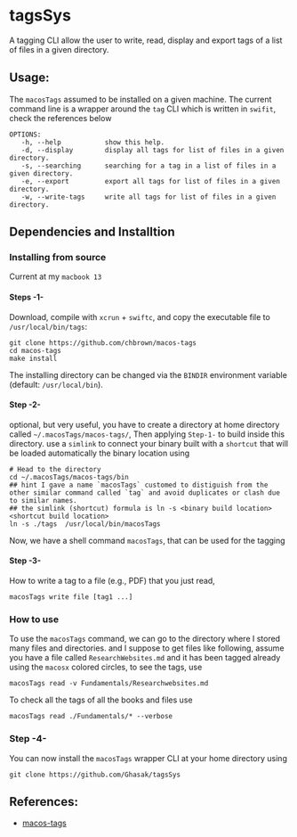 # tagsSys
A tagging CLI allow the user to write, read, display and export tags of a list of files in a given directory.

## Usage:
The `macosTags` assumed to be installed on a given machine. The current command
line is a wrapper around the `tag` CLI which is written in `swifit`, check the references below


```shell
OPTIONS:
   -h, --help           show this help.
   -d, --display        display all tags for list of files in a given directory.
   -s, --searching      searching for a tag in a list of files in a given directory.
   -e, --export         export all tags for list of files in a given directory.
   -w, --write-tags     write all tags for list of files in a given directory.

```





## Dependencies and Installtion
### Installing from source
Current at my `macbook 13`

#### Steps -1-
Download, compile with `xcrun` + `swiftc`, and copy the executable file to `/usr/local/bin/tags`:
```shell
git clone https://github.com/chbrown/macos-tags
cd macos-tags
make install
```
The installing directory can be changed via the `BINDIR` environment variable (default: `/usr/local/bin`).
#### Step -2-
optional, but very useful,
you have to create a directory at home directory called `~/.macosTags/macos-tags/`, Then applying `Step-1-` to build inside this directory.
use a `simlink` to connect your binary built with a `shortcut` that will be loaded automatically the binary location using

```shell
# Head to the directory
cd ~/.macosTags/macos-tags/bin
## hint I gave a name `macosTags` customed to distiguish from the other similar command called `tag` and avoid duplicates or clash due to similar names.
## the simlink (shortcut) formula is ln -s <binary build location> <shortcut build location>
ln -s ./tags  /usr/local/bin/macosTags
```

Now, we have a shell command `macosTags`, that can be used for the tagging

#### Step -3-
How to write a tag to a file (e.g., PDF) that you just read,

```shell
macosTags write file [tag1 ...]

```
### How to use
To use the `macosTags` command, we can go to the directory where I stored many files and directories.
and I suppose to get files like following, assume you have a file called `ResearchWebsites.md` and it has been tagged already using the `macosx` colored circles,
to see the tags, use

```shell
macosTags read -v Fundamentals/Researchwebsites.md
```

To check all the tags of all the books and files use

```shell
macosTags read ./Fundamentals/* --verbose
```

### Step -4-
You can now install the `macosTags` wrapper CLI at your home directory using

```shell
git clone https://github.com/Ghasak/tagsSys
```


## References:
- [macos-tags](https://github.com/chbrown/macos-tags)
